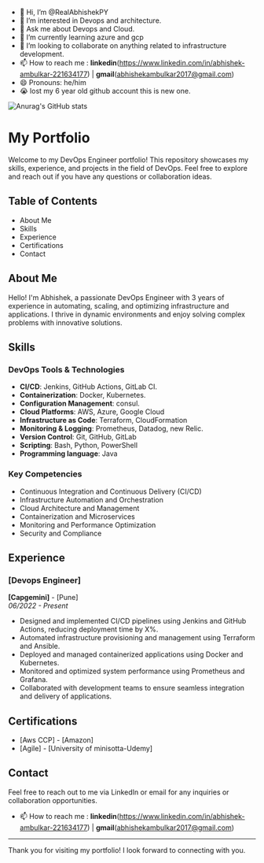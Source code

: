 - 👋 Hi, I’m @RealAbhishekPY
- 👀 I’m interested in Devops and architecture.
- 💬 Ask me about Devops and Cloud.
- 🌱 I’m currently learning azure and gcp
- 💞️ I’m looking to collaborate on anything related to infrastructure development.
- 📫 How to reach me : **linkedin**(https://www.linkedin.com/in/abhishek-ambulkar-221634177) | **gmail**(abhishekambulkar2017@gmail.com)
- 😄 Pronouns: he/him
- 😭 lost my 6 year old github account this is new one.

![Anurag's GitHub stats](https://github-readme-stats.vercel.app/api?username=RealAbhishekPY&show_icons=true)

<!---
RealAbhishekPY/RealAbhishekPY is a ✨ special ✨ repository because its `README.md` (this file) appears on your GitHub profile.
You can click the Preview link to take a look at your changes.
--->

# My Portfolio

Welcome to my DevOps Engineer portfolio! This repository showcases my skills, experience, and projects in the field of DevOps. Feel free to explore and reach out if you have any questions or collaboration ideas.

## Table of Contents

- About Me
- Skills
- Experience
- Certifications
- Contact

## About Me

Hello! I'm Abhishek, a passionate DevOps Engineer with 3 years of experience in automating, scaling, and optimizing infrastructure and applications. I thrive in dynamic environments and enjoy solving complex problems with innovative solutions.

## Skills

### DevOps Tools & Technologies

- **CI/CD**: Jenkins, GitHub Actions, GitLab CI.
- **Containerization**: Docker, Kubernetes.
- **Configuration Management**: consul.
- **Cloud Platforms**: AWS, Azure, Google Cloud
- **Infrastructure as Code**: Terraform, CloudFormation
- **Monitoring & Logging**: Prometheus, Datadog, new Relic.
- **Version Control**: Git, GitHub, GitLab
- **Scripting**: Bash, Python, PowerShell
- **Programming language**: Java

### Key Competencies

- Continuous Integration and Continuous Delivery (CI/CD)
- Infrastructure Automation and Orchestration
- Cloud Architecture and Management
- Containerization and Microservices
- Monitoring and Performance Optimization
- Security and Compliance

## Experience

### [Devops Engineer]
**[Capgemini]** - [Pune]  
*06/2022 - Present*

- Designed and implemented CI/CD pipelines using Jenkins and GitHub Actions, reducing deployment time by X%.
- Automated infrastructure provisioning and management using Terraform and Ansible.
- Deployed and managed containerized applications using Docker and Kubernetes.
- Monitored and optimized system performance using Prometheus and Grafana.
- Collaborated with development teams to ensure seamless integration and delivery of applications.

<!---

## Projects

### [Project Name]
**Description**: [Brief description of the project and its objectives.]  
**Technologies Used**: [List of technologies and tools used in the project.]

- [Highlight key features and accomplishments of the project.]

### [Another Project Name]
**Description**: [Brief description of the project and its objectives.]  
**Technologies Used**: [List of technologies and tools used in the project.]

- [Highlight key features and accomplishments of the project.]

--->

## Certifications

- [Aws CCP] - [Amazon]
- [Agile] - [University of minisotta-Udemy]

## Contact

Feel free to reach out to me via LinkedIn or email for any inquiries or collaboration opportunities.
- 📫 How to reach me : **linkedin**(https://www.linkedin.com/in/abhishek-ambulkar-221634177) | **gmail**(abhishekambulkar2017@gmail.com)
---

Thank you for visiting my portfolio! I look forward to connecting with you.
